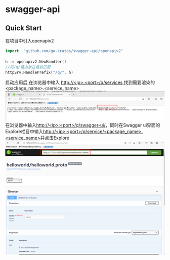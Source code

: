 # swagger-api
## Quick Start

在项目中引入openapiv2

```go
import	"github.com/go-kratos/swagger-api/openapiv2"

h := openapiv2.NewHandler()
//将/q/路由放在最前匹配
httpSrv.HandlePrefix("/q/", h)
```
启动应用后,在浏览器中输入 [http://\<ip>:\<port>/q/services](http://ip:port/q/services),找到需要渲染的\<package_name>.\<service_name>
![Alt text](/img/services.png)
在浏览器中输入[http://\<ip>:\<port>/q/swagger-ui/](http://\<ip>:\<port>/q/swagger-ui/)，同时在Swagger ui界面的Explore栏目中输入[http://\<ip>:\<port>/q/service/\<package_name>.\<service_name>](http://<ip>:<port>/q/service/\<package_name>.\<service_name>)并点击Explore
![Alt text](/img/swagger.png)
